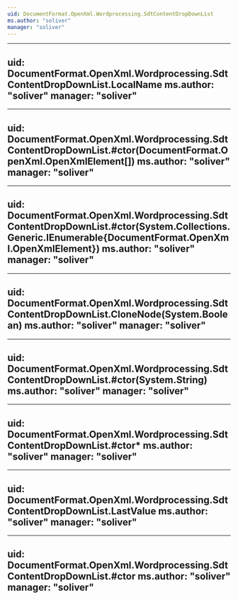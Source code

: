 ```yaml
---
uid: DocumentFormat.OpenXml.Wordprocessing.SdtContentDropDownList
ms.author: "soliver"
manager: "soliver"
---
```


---
uid: DocumentFormat.OpenXml.Wordprocessing.SdtContentDropDownList.LocalName
ms.author: "soliver"
manager: "soliver"
---

---
uid: DocumentFormat.OpenXml.Wordprocessing.SdtContentDropDownList.#ctor(DocumentFormat.OpenXml.OpenXmlElement[])
ms.author: "soliver"
manager: "soliver"
---

---
uid: DocumentFormat.OpenXml.Wordprocessing.SdtContentDropDownList.#ctor(System.Collections.Generic.IEnumerable{DocumentFormat.OpenXml.OpenXmlElement})
ms.author: "soliver"
manager: "soliver"
---

---
uid: DocumentFormat.OpenXml.Wordprocessing.SdtContentDropDownList.CloneNode(System.Boolean)
ms.author: "soliver"
manager: "soliver"
---

---
uid: DocumentFormat.OpenXml.Wordprocessing.SdtContentDropDownList.#ctor(System.String)
ms.author: "soliver"
manager: "soliver"
---

---
uid: DocumentFormat.OpenXml.Wordprocessing.SdtContentDropDownList.#ctor*
ms.author: "soliver"
manager: "soliver"
---

---
uid: DocumentFormat.OpenXml.Wordprocessing.SdtContentDropDownList.LastValue
ms.author: "soliver"
manager: "soliver"
---

---
uid: DocumentFormat.OpenXml.Wordprocessing.SdtContentDropDownList.#ctor
ms.author: "soliver"
manager: "soliver"
---
